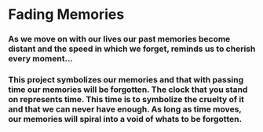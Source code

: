 <h1>Fading Memories</h1>
<h3>As we move on with our lives our past memories become distant and the speed in which we forget, reminds us to cherish every moment...<h3>
<p>This project symbolizes our memories and that with passing time our memories will be forgotten. The clock that you stand on represents time. This time is to symbolize
the cruelty of it and that we can never have enough. As long as time moves, our memories will spiral into a void of whats to be forgotten.</p>
